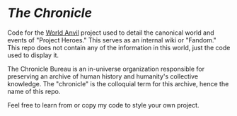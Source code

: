 # *The Chronicle*
Code for the [World Anvil](https://www.worldanvil.com) project used to detail the canonical world and events of "Project Heroes." This serves as an internal wiki or "Fandom." This repo does not contain any of the information in this world, just the code used to display it.

The Chronicle Bureau is an in-universe organization responsible for preserving an archive of human history and humanity's collective knowledge. The "chronicle" is the colloquial term for this archive, hence the name of this repo.

Feel free to learn from or copy my code to style your own project.
